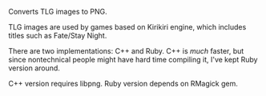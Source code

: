 Converts TLG images to PNG.

TLG images are used by games based on Kirikiri engine, which includes titles
such as Fate/Stay Night.

There are two implementations: C++ and Ruby. C++ is *much* faster, but since
nontechnical people might have hard time compiling it, I've kept Ruby version
around.

C++ version requires libpng. Ruby version depends on RMagick gem.
